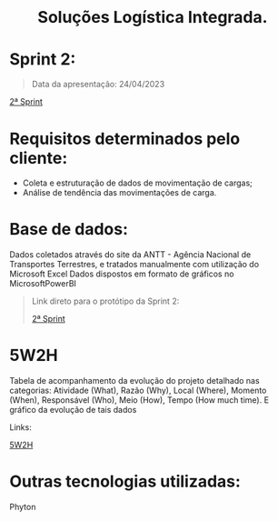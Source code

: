 # <br id="inicio">

<h1 align="center">Soluções Logística Integrada. <br><sub> </h1></sub>
 <p align="center">
 
# Sprint 2:
>   Data da apresentação: 24/04/2023
<p><a href="https://app.powerbi.com/links/ykNT3L-KNe?ctid=cf72e2bd-7a2b-4783-bdeb-39d57b07f76f&pbi_source=linkShare">2ª Sprint</a></p>

# Requisitos determinados pelo cliente:
  
- Coleta e estruturação de dados de movimentação de cargas;
- Análise de tendência das movimentações de carga.


# Base de dados:
Dados coletados através do site da ANTT - Agência Nacional de Transportes Terrestres, e tratados manualmente com utilização do Microsoft Excel
Dados dispostos em formato de gráficos no MicrosoftPowerBI

> Link direto para o protótipo da Sprint 2: <p><a href="https://github.com/anaelisac/TESTE23A/blob/1%C2%AA-Sprint/5W2H%20-%20Acompanhamento%20do%20Desenvolvimento%20da%20Equipe.pdf">2ª Sprint</a></p> 

# 5W2H

Tabela de acompanhamento da evolução do projeto detalhado nas categorias: Atividade (What), Razão (Why), Local (Where), Momento (When), Responsável (Who), Meio (How), Tempo (How much time). E gráfico da evolução de tais dados 

Links: <p><a href="https://teams.microsoft.com/_?culture=pt-br&country=br#/school/tab::86af6aa2-953e-4a5c-b487-1b1e7a07cab0/Geral?threadId=19:z0HMYAn-SWSeI_161m3oXVB4-MfLiQIs34daaY5o4pU1@thread.tacv2&ctx=channel">5W2H</a></p> 
      
# Outras tecnologias utilizadas:

Phyton


